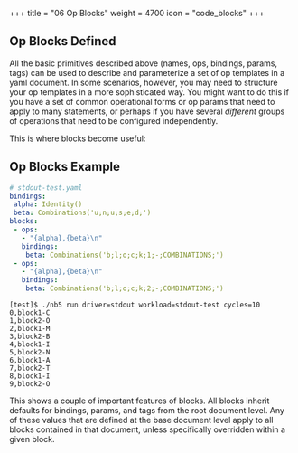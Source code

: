 +++
title = "06 Op Blocks"
weight = 4700
icon = "code_blocks"
+++

## Op Blocks Defined


All the basic primitives described above (names, ops, bindings, params, tags) can be used to
describe and parameterize a set of op templates in a yaml document. In some scenarios, however, you
may need to structure your op templates in a more sophisticated way. You might want to do this if
you have a set of common operational forms or op params that need to apply to many statements, or
perhaps if you have several *different* groups of operations that need to be configured
independently.

This is where blocks become useful:

## Op Blocks Example

```yaml
# stdout-test.yaml
bindings:
 alpha: Identity()
 beta: Combinations('u;n;u;s;e;d;')
blocks:
 - ops:
   - "{alpha},{beta}\n"
   bindings:
    beta: Combinations('b;l;o;c;k;1;-;COMBINATIONS;')
 - ops:
   - "{alpha},{beta}\n"
   bindings:
    beta: Combinations('b;l;o;c;k;2;-;COMBINATIONS;')
```

```shell
[test]$ ./nb5 run driver=stdout workload=stdout-test cycles=10
0,block1-C
1,block2-O
2,block1-M
3,block2-B
4,block1-I
5,block2-N
6,block1-A
7,block2-T
8,block1-I
9,block2-O
```

This shows a couple of important features of blocks. All blocks inherit defaults for bindings,
params, and tags from the root document level. Any of these values that are defined at the base
document level apply to all blocks contained in that document, unless specifically overridden within
a given block.

